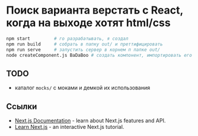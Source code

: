 # Поиск варианта верстать с React, когда на выходе хотят html/css

```bash
npm start         # го разрабатывать, я создал
npm run build     # собрать в папку out/ и преттифицировать
npm run serve     # запустить сервер в корнем п папке out/
node createComponent.js BaDaBoo # создать компонент, импортировать его scss-файл в styles/styles.scss
```


## TODO

- каталог `mocks/` с моками и демкой их использования


## Ссылки

- [Next.js Documentation](https://nextjs.org/docs) - learn about Next.js features and API.
- [Learn Next.js](https://nextjs.org/learn) - an interactive Next.js tutorial.
